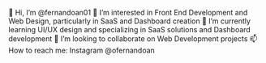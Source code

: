 👋 Hi, I’m @fernandoan01
👀 I’m interested in Front End Development and Web Design, particularly in SaaS and Dashboard creation
🌱 I’m currently learning UI/UX design and specializing in SaaS solutions and Dashboard development
💞️ I’m looking to collaborate on Web Development projects
📫 How to reach me: Instagram @ofernandoan


<!---
fernandoan01/fernandoan01 is a ✨ special ✨ repository because its `README.md` (this file) appears on your GitHub profile.
You can click the Preview link to take a look at your changes.
--->
